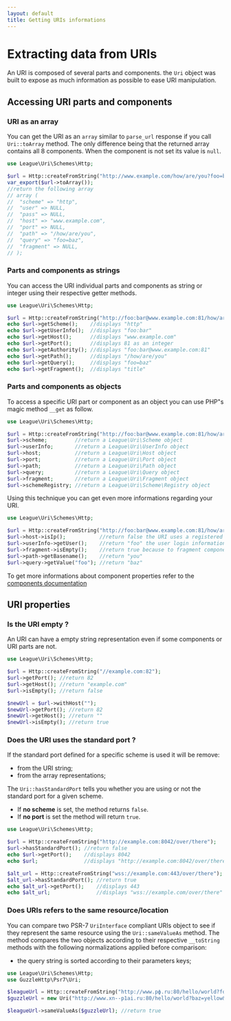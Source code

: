 ```yaml
---
layout: default
title: Getting URIs informations
---
```


# Extracting data from URIs

An URI is composed of several parts and components. the `Uri` object was built to expose as much information as possible to ease URI manipulation.

## Accessing URI parts and components

### URI as an array

You can get the URI as an `array` similar to `parse_url` response if you call `Uri::toArray` method. The only difference being that the returned array contains all 8 components. When the component is not set its value is `null`.

~~~php
use League\Uri\Schemes\Http;

$url = Http::createFromString("http://www.example.com/how/are/you?foo=baz");
var_export($url->toArray());
//return the following array
// array (
//  "scheme" => "http",
//  "user" => NULL,
//  "pass" => NULL,
//  "host" => "www.example.com",
//  "port" => NULL,
//  "path" => "/how/are/you",
//  "query" => "foo=baz",
//  "fragment" => NULL,
// );
~~~

### Parts and components as strings

You can access the URI individual parts and components as string or integer using their respective getter methods.

~~~php
use League\Uri\Schemes\Http;

$url = Http::createFromString("http://foo:bar@www.example.com:81/how/are/you?foo=baz#title");
echo $url->getScheme();    //displays "http"
echo $url->getUserInfo();  //displays "foo:bar"
echo $url->getHost();      //displays "www.example.com"
echo $url->getPort();      //displays 81 as an integer
echo $url->getAuthority(); //displays "foo:bar@www.example.com:81"
echo $url->getPath();      //displays "/how/are/you"
echo $url->getQuery();     //displays "foo=baz"
echo $url->getFragment();  //displays "title"
~~~

### Parts and components as objects

To access a specific URI part or component as an object you can use PHP"s magic method `__get` as follow.

~~~php
use League\Uri\Schemes\Http;

$url = Http::createFromString("http://foo:bar@www.example.com:81/how/are/you?foo=baz#title");
$url->scheme;         //return a League\Uri\Scheme object
$url->userInfo;       //return a League\Uri\UserInfo object
$url->host;           //return a League\Uri\Host object
$url->port;           //return a League\Uri\Port object
$url->path;           //return a League\Uri\Path object
$url->query;          //return a League\Uri\Query object
$url->fragment;       //return a League\Uri\Fragment object
$url->schemeRegistry; //return a League\Uri\Scheme\Registry object
~~~

Using this technique you can get even more informations regarding your URI.

~~~php
use League\Uri\Schemes\Http;

$url = Http::createFromString("http://foo:bar@www.example.com:81/how/are/you?foo=baz");
$url->host->isIp();           //return false the URI uses a registered hostname
$url->userInfo->getUser();    //return "foo" the user login information
$url->fragment->isEmpty();    //return true because to fragment component is empty
$url->path->getBasename();    //return "you"
$url->query->getValue("foo"); //return "baz"
~~~

To get more informations about component properties refer to the [components documentation](/4.0/components/overview/)

## URI properties

### Is the URI empty ?

An URI can have a empty string representation even if some components or URI parts are not.

~~~php
use League\Uri\Schemes\Http;

$url = Http::createFromString("//example.com:82");
$url->getPort(); //return 82
$url->getHost(); //return "example.com"
$url->isEmpty(); //return false

$newUrl = $url->withHost("");
$newUrl->getPort(); //return 82
$newUrl->getHost(); //return ""
$newUrl->isEmpty(); //return true
~~~

### Does the URI uses the standard port ?

If the standard port defined for a specific scheme is used it will be remove:

- from the URI string;
- from the array representations;

The `Uri::hasStandardPort` tells you whether you are using or not the standard port for a given scheme.

- If **no scheme** is set, the method returns `false`.
- If **no port** is set the method will return `true`.

~~~php
use League\Uri\Schemes\Http;

$url = Http::createFromString("http://example.com:8042/over/there");
$url->hasStandardPort(); //return false
echo $url->getPort();    //displays 8042
echo $url;               //displays "http://example.com:8042/over/there"

$alt_url = Http::createFromString("wss://example.com:443/over/there");
$alt_url->hasStandardPort(); //return true
echo $alt_url->getPort();    //displays 443
echo $alt_url;               //displays "wss://example.com/over/there"
~~~

### Does URIs refers to the same resource/location

You can compare two PSR-7 `UriInterface` compliant URIs object to see if they represent the same resource using the `Uri::sameValueAs` method. The method compares the two objects according to their respective `__toString` methods with the following normalizations applied before comparison:

- the query string is sorted according to their parameters keys;

~~~php
use League\Uri\Schemes\Http;
use GuzzleHttp\Psr7\Uri;

$leagueUrl = Http::createFromString("http://www.рф.ru:80/hello/world?foo=bar&baz=yellow");
$guzzleUrl = new Uri("http://www.xn--p1ai.ru:80/hello/world?baz=yellow&foo=bar");

$leagueUrl->sameValueAs($guzzleUrl); //return true
~~~